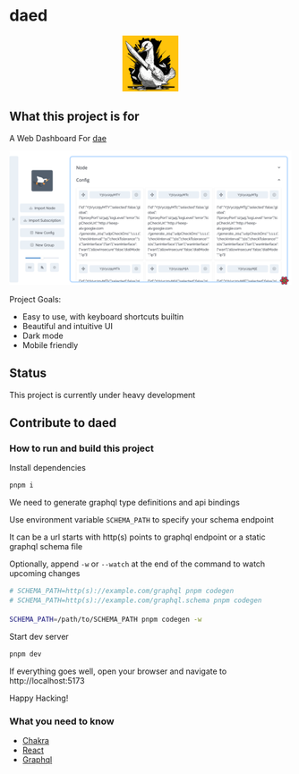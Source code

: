 # daed

<p align="center" width="100%">
  <img width="100" src="dashboard/public/logo.svg" />
</p>

## What this project is for

A Web Dashboard For [dae](https://github.com/v2raya/dae)

![preview](dashboard/public/preview.png)

Project Goals:

- Easy to use, with keyboard shortcuts builtin
- Beautiful and intuitive UI
- Dark mode
- Mobile friendly

## Status

This project is currently under heavy development

## Contribute to daed

### How to run and build this project

Install dependencies

```sh
pnpm i
```

We need to generate graphql type definitions and api bindings

Use environment variable `SCHEMA_PATH` to specify your schema endpoint

It can be a url starts with http(s) points to graphql endpoint or a static graphql schema file

Optionally, append `-w` or `--watch` at the end of the command to watch upcoming changes

```sh
# SCHEMA_PATH=http(s)://example.com/graphql pnpm codegen
# SCHEMA_PATH=http(s)://example.com/graphql.schema pnpm codegen

SCHEMA_PATH=/path/to/SCHEMA_PATH pnpm codegen -w
```

Start dev server

```sh
pnpm dev
```

If everything goes well, open your browser and navigate to http://localhost:5173

Happy Hacking!

### What you need to know

- [Chakra](https://mui.com)
- [React](https://reactjs.org)
- [Graphql](https://graphql.org)
